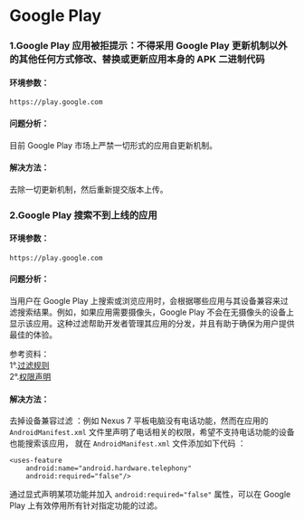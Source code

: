 # Google Play


### 1.Google Play 应用被拒提示：不得采用 Google Play 更新机制以外的其他任何方式修改、替换或更新应用本身的 APK 二进制代码

#### 环境参数：

```
https://play.google.com
```

#### 问题分析：

目前 Google Play 市场上严禁一切形式的应用自更新机制。

#### 解决方法：

去除一切更新机制，然后重新提交版本上传。


### 2.Google Play 搜索不到上线的应用

#### 环境参数：

```
https://play.google.com
```

#### 问题分析：

当用户在 Google Play 上搜索或浏览应用时，会根据哪些应用与其设备兼容来过滤搜索结果。例如，如果应用需要摄像头，Google Play 不会在无摄像头的设备上显示该应用。这种过滤帮助开发者管理其应用的分发，并且有助于确保为用户提供最佳的体验。

参考资料：  
1°.[过滤规则](https://developer.android.com/google/play/filters.html?hl=zh-cn])  
2°.[权限声明](https://developer.android.com/guide/topics/manifest/uses-feature-element.html?hl=zh-cn#permissions-features)

#### 解决方法：

去掉设备兼容过滤 ：例如 Nexus 7 平板电脑没有电话功能，然而在应用的 `AndroidManifest.xml` 文件里声明了电话相关的权限，希望不支持电话功能的设备也能搜索该应用， 就在 `AndroidManifest.xml` 文件添加如下代码 ：

```
<uses-feature 
	android:name="android.hardware.telephony" 
	android:required="false"/>
```

通过显式声明某项功能并加入 `android:required="false"` 属性，可以在 Google Play 上有效停用所有针对指定功能的过滤。

